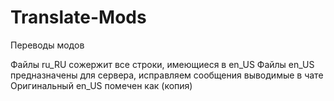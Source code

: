# Translate-Mods

Переводы модов

Файлы ru_RU сожержит все строки, имеющиеся в en_US
Файлы en_US предназначены для сервера, исправляем сообщения выводимые в чате
Оригинальный en_US помечен как (копия) 
